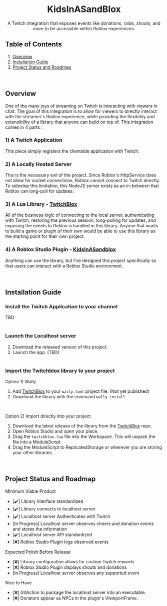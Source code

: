 <h1 align="center">KidsInASandBlox</h1>
<div align="center">
	A Twitch integration that exposes events like donations, raids, shouts, and more to be accessible within Roblox experiences.
</div>

## Table of Contents
1. [Overview](#overview) 
2. [Installation Guide](#installation-guide)
3. [Project Status and Roadmap](#project-status-and-roadmap)
<br/><br/><br/>



## Overview
One of the many joys of streaming on Twitch is interacting with viewers in chat. The goal of this integration is to allow for viewers to directly interact with the streamer's Roblox experience, while providing the flexibility and extensibility of a library that anyone can build on top of. This integration comes in 4 parts :
</div>

### 1) A Twitch Application
This piece simply registers the clientside application with Twitch.
<br/>

### 2) A Locally Hosted Server
This is the necessary evil of the project. Since Roblox's HttpService does not allow for socket connections, Roblox cannot connect to Twitch directly. To sidestep this limitation, this NodeJS server exists as an in-between that Roblox can long-poll for updates.
<br/>

### 3) A Lua Library - [TwitchBlox](https://github.com/Kylaaa/TwitchBlox)
All of the business logic of connecting to the local server, authenticating with Twitch, restoring the previous session, long-polling for updates, and exposing the events to Roblox is handled in this library. Anyone that wants to build a game or plugin of their own would be able to use this library as the starting point for their own project.
<br/>

### 4) A Roblox Studio Plugin - [KidsInASandblox](https://create.roblox.com/marketplace/plugins?creatorName=&includeOnlyVerifiedCreators=true&keyword=kidsinasandblox&pageNumber=1&querySource=0)
Anything can use the library, but I've designed this project specifically so that users can interact with a Roblox Studio environment.
<br/><br/><br/>




## Installation Guide
### Install the Twitch Application to your channel
TBD
<br/><br/>

### Launch the Localhost server
1. Download the released version of this project.
2. Launch the app. (TBD)
<br/><br/>

### Import the Twitchblox library to your project
Option 1) Wally
1. Add [TwitchBlox](https://wally.run/package/kylaaa/twitchblox) to your `wally.toml` project file. (Not yet published)
2. Download the library with the command `wally install`
<br/>

Option 2) Import directly into your project
1. Download the latest release of the library from the [TwitchBlox](https://github.com/Kylaaa/TwitchBlox) repo.
2. Open Roblox Studio and open your place.
3. Drag the `twitchblox.lua` file into the Workspace. This will unpack the file into a ModuleScript.
4. Drag the ModuleScript to ReplicatedStorage or wherever you are storing your other libraries.
<br/><br/><br/>



## Project Status and Roadmap
Minimum Viable Product
- [✔️] Library interface standardized
- [✔️] Library connects to localhost server
- [✔️] Localhost server Authenticates with Twitch
- [In Progress] Localhost server observes cheers and donation events and stores the information
- [✔️] Localhost server API standardized
- [❌] Roblox Studio Plugin logs observed events

Expected Polish Before Release
- [❌] Library configuration allows for custom Twitch rewards
- [❌] Roblox Studio Plugin displays shouts and donations
- [In Progress] Localhost server observes any supported event

Nice to Have
- [❌] GitAction to package the localhost server into an executable.
- [❌] Donators appear as NPCs in the plugin's ViewportFrame.
